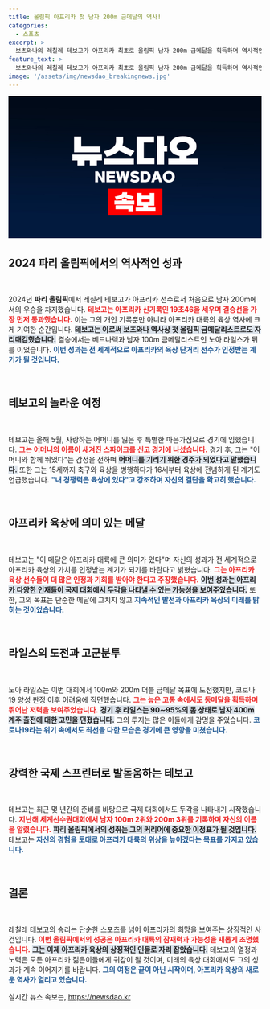 ```yaml
---
title: 올림픽 아프리카 첫 남자 200m 금메달의 역사!
categories:
  - 스포츠
excerpt: >
  보츠와나의 레칠레 테보고가 아프리카 최초로 올림픽 남자 200m 금메달을 획득하며 역사적인 순간을 만들었습니다. 19초46의 아프리카 신기록으로 금메달을 목에 건 테보고는 어머니와의 추억을 간직한 채, 아프리카 육상의 미래를 밝힐 주인공으로 떠올랐습니다!
feature_text: >
  보츠와나의 레칠레 테보고가 아프리카 최초로 올림픽 남자 200m 금메달을 획득하며 역사적인 순간을 만들었습니다. 19초46의 아프리카 신기록으로 금메달을 목에 건 테보고는 어머니와의 추억을 간직한 채, 아프리카 육상의 미래를 밝힐 주인공으로 떠올랐습니다!
image: '/assets/img/newsdao_breakingnews.jpg'
---
```


<p><img src="/assets/img/newsdao_breakingnews.jpg" alt="cryptoinkorea 속보" /></p>

<h2 data-ke-size="size26">2024 파리 올림픽에서의 역사적인 성과</h2>

<p data-ke-size="size16">&nbsp;</p>

<p>2024년 <b>파리 올림픽</b>에서 레칠레 테보고가 아프리카 선수로서 처음으로 남자 200m에서의 우승을 차지했습니다. <b><span style="color: #ee2323;">테보고는 아프리카 신기록인 19초46을 세우며 결승선을 가장 먼저 통과했습니다.</span></b> 이는 그의 개인 기록뿐만 아니라 아프리카 대륙의 육상 역사에 크게 기여한 순간입니다. <b><span style="background-color: #21538527;">테보고는 이로써 보츠와나 역사상 첫 올림픽 금메달리스트로도 자리매김했습니다.</span></b> 결승에서는 베드나렉과 남자 100m 금메달리스트인 노아 라일스가 뒤를 이었습니다. <b><span style="color: #1a5490;">이번 성과는 전 세계적으로 아프리카의 육상 단거리 선수가 인정받는 계기가 될 것입니다.</span></b></p>

<p data-ke-size="size16">&nbsp;</p>

<h2 data-ke-size="size26">테보고의 놀라운 여정</h2>

<p data-ke-size="size16">&nbsp;</p>

<p>테보고는 올해 5월, 사랑하는 어머니를 잃은 후 특별한 마음가짐으로 경기에 임했습니다. <b><span style="color: #ee2323;">그는 어머니의 이름이 새겨진 스파이크를 신고 경기에 나섰습니다.</span></b> 경기 후, 그는 "어머니와 함께 뛰었다"는 감정을 전하며 <b><span style="background-color: #21538527;">어머니를 기리기 위한 경주가 되었다고 말했습니다.</span></b> 또한 그는 15세까지 축구와 육상을 병행하다가 16세부터 육상에 전념하게 된 계기도 언급했습니다. <b><span style="color: #1a5490;">"내 경쟁력은 육상에 있다"고 강조하며 자신의 결단을 확고히 했습니다.</span></b></p>

<p data-ke-size="size16">&nbsp;</p>

<h2 data-ke-size="size26">아프리카 육상에 의미 있는 메달</h2>

<p data-ke-size="size16">&nbsp;</p>

<p>테보고는 "이 메달은 아프리카 대륙에 큰 의미가 있다"며 자신의 성과가 전 세계적으로 아프리카 육상의 가치를 인정받는 계기가 되기를 바란다고 밝혔습니다. <b><span style="color: #ee2323;">그는 아프리카 육상 선수들이 더 많은 인정과 기회를 받아야 한다고 주장했습니다.</span></b> <b><span style="background-color: #21538527;">이번 성과는 아프리카 다양한 인재들이 국제 대회에서 두각을 나타낼 수 있는 가능성을 보여주었습니다.</span></b> 또한, 그의 목표는 단순한 메달에 그치지 않고 <b><span style="color: #1a5490;">지속적인 발전과 아프리카 육상의 미래를 밝히는 것이었습니다.</span></b></p>

<p data-ke-size="size16">&nbsp;</p>

<h2 data-ke-size="size26">라일스의 도전과 고군분투</h2>

<p data-ke-size="size16">&nbsp;</p>

<p>노아 라일스는 이번 대회에서 100m와 200m 더블 금메달 목표에 도전했지만, 코로나19 양성 판정 이후 어려움에 직면했습니다. <b><span style="color: #ee2323;">그는 높은 고통 속에서도 동메달을 획득하며 뛰어난 저력을 보여주었습니다.</span></b> <b><span style="background-color: #21538527;">경기 후 라일스는 90∼95%의 몸 상태로 남자 400m 계주 출전에 대한 고민을 던졌습니다.</span></b> 그의 투지는 많은 이들에게 감명을 주었습니다. <b><span style="color: #1a5490;">코로나19라는 위기 속에서도 최선을 다한 모습은 경기에 큰 영향을 미쳤습니다.</span></b></p>

<p data-ke-size="size16">&nbsp;</p>

<h2 data-ke-size="size26">강력한 국제 스프린터로 발돋움하는 테보고</h2>

<p data-ke-size="size16">&nbsp;</p>

<p>테보고는 최근 몇 년간의 준비를 바탕으로 국제 대회에서도 두각을 나타내기 시작했습니다. <b><span style="color: #ee2323;">지난해 세계선수권대회에서 남자 100m 2위와 200m 3위를 기록하며 자신의 이름을 알렸습니다.</span></b> <b><span style="background-color: #21538527;">파리 올림픽에서의 성취는 그의 커리어에 중요한 이정표가 될 것입니다.</span></b> 테보고는 <b><span style="color: #1a5490;">자신의 경험을 토대로 아프리카 대륙의 위상을 높이겠다는 목표를 가지고 있습니다.</span></b></p>

<p data-ke-size="size16">&nbsp;</p>

<h2 data-ke-size="size26">결론</h2>

<p data-ke-size="size16">&nbsp;</p>

<p>레칠레 테보고의 승리는 단순한 스포츠를 넘어 아프리카의 희망을 보여주는 상징적인 사건입니다. <b><span style="color: #ee2323;">이번 올림픽에서의 성공은 아프리카 대륙의 잠재력과 가능성을 새롭게 조명했습니다.</span></b> <b><span style="background-color: #21538527;">그는 이제 아프리카 육상의 상징적인 인물로 자리 잡았습니다.</span></b> 테보고의 열정과 노력은 모든 아프리카 젊은이들에게 귀감이 될 것이며, 미래의 육상 대회에서도 그의 성과가 계속 이어지기를 바랍니다. <b><span style="color: #1a5490;">그의 여정은 끝이 아닌 시작이며, 아프리카 육상의 새로운 역사가 열리고 있습니다.</span></b></p>
실시간 뉴스 속보는, <a href="https://newsdao.kr" rel="dofollow">https://newsdao.kr</a>


